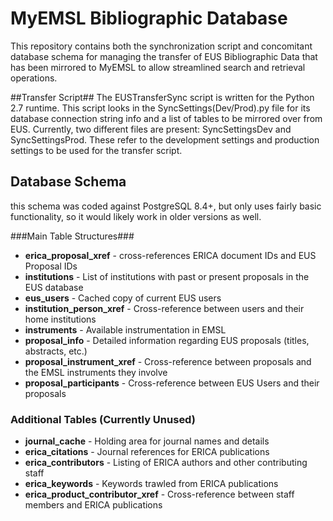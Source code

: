 MyEMSL Bibliographic Database
==========
This repository contains both the synchronization script and concomitant database schema for managing the transfer of EUS Bibliographic Data that has been mirrored to MyEMSL to allow streamlined search and retrieval operations.

##Transfer Script##
The EUSTransferSync script is written for the Python 2.7 runtime. This script looks in the SyncSettings(Dev/Prod).py file for its database connection string info and a list of tables to be mirrored over from EUS. Currently, two different files are present: SyncSettingsDev and SyncSettingsProd. These refer to the development settings and production settings to be used for the transfer script.

## Database Schema ##
this schema was coded against PostgreSQL 8.4+, but only uses fairly basic functionality, so it would likely work in older versions as well.

###Main Table Structures###

*  **erica_proposal_xref** - cross-references ERICA document IDs and EUS Proposal IDs
* **institutions** - List of institutions with past or present proposals in the EUS database
* **eus_users** - Cached copy of current EUS users
* **institution_person_xref** - Cross-reference between users and their home institutions
* **instruments** - Available instrumentation in EMSL
* **proposal_info** - Detailed information regarding EUS proposals (titles, abstracts, etc.)
* **proposal_instrument_xref** - Cross-reference between proposals and the EMSL instruments they involve
* **proposal_participants** - Cross-reference between EUS Users and their proposals

### Additional Tables (Currently Unused) ###

* **journal_cache** - Holding area for journal names and details
* **erica_citations** - Journal references for ERICA publications
* **erica_contributors** - Listing of ERICA authors and other contributing staff
* **erica_keywords** - Keywords trawled from ERICA publications
* **erica_product_contributor_xref** - Cross-reference between staff members and ERICA publications